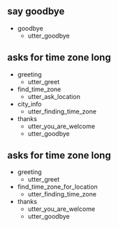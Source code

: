 ## say goodbye
* goodbye
  - utter_goodbye

## asks for time zone long 
* greeting
  - utter_greet
* find_time_zone
  - utter_ask_location
* city_info
  - utter_finding_time_zone
* thanks
  - utter_you_are_welcome
  - utter_goodbye  


## asks for time zone long 
* greeting
  - utter_greet
* find_time_zone_for_location
  - utter_finding_time_zone
* thanks
  - utter_you_are_welcome
  - utter_goodbye  